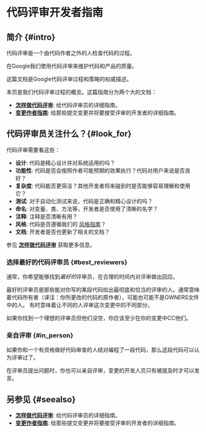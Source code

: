 # 代码评审开发者指南

## 简介 {#intro}

代码评审是一个由代码作者之外的人检查代码的过程。

在Google我们使用代码评审来维护代码和产品的质量。

这篇文档是Google代码评审过程和策略的权威描述。

本页是我们代码评审过程的概览。这篇指南分为两个大的文档：

-   **[怎样做代码评审](reviewer/)**: 给代码评审员的详细指南。
-   **[变更作者指南](developer/)**: 给那些提交变更并将要接受评审的开发者的详细指南。

## 代码评审员关注什么？{#look_for}

代码评审需要看这些：

-   **设计**: 代码是精心设计并对系统适用的吗？
-   **功能性**: 代码是否会按照作者可能预期的效果执行？代码对用户来说是否良好？
-   **复杂度**: 代码能否更简洁？其他开发者将来碰到时是否能够容易理解和使用它？
-   **测试**: 对于自动化测试来说，代码是正确和精心设计的吗？
-   **命名**: 对变量、类、方法等，开发者是否使用了清晰的名字？
-   **注释**: 注释是否清晰有用？
-   **风格**: 代码是否遵循我们的
    [风格指南](http://google.github.io/styleguide/)？
-   **文档**: 开发者是否也更新了相关的文档？

参见 **[怎样做代码评审](reviewer/)** 获取更多信息。

### 选择最好的代码评审员 {#best_reviewers}

通常，你希望能够找到*最好的*评审员，在合理的时间内对评审做出回应。

最好的评审员是那些能对你写的某段代码给出最彻底和恰当的评审的人。通常意味着代码所有者（译注：你所更改的代码的原作者），可能也可能不是OWNERS文件中的人。
有时意味着让不同的人评审这次变更中的不同部分。

如果你找到一个理想的评审员但他们没空，你应该至少在你的变更中CC他们。

### 亲自评审 {#in_person}

如果你和一个有资格做好代码审查的人结对编程了一段代码，那么这段代码可以认为评审过了。

在评审员提出问题时，你也可以亲自评审，变更的开发人员只有被提及时才可以发言。

## 另参见 {#seealso}

-   **[怎样做代码评审](reviewer/)**: 给代码评审员的详细指南。
-   **[变更作者指南](developer/)**: 给那些提交变更并将要接受评审的开发者的详细指南。